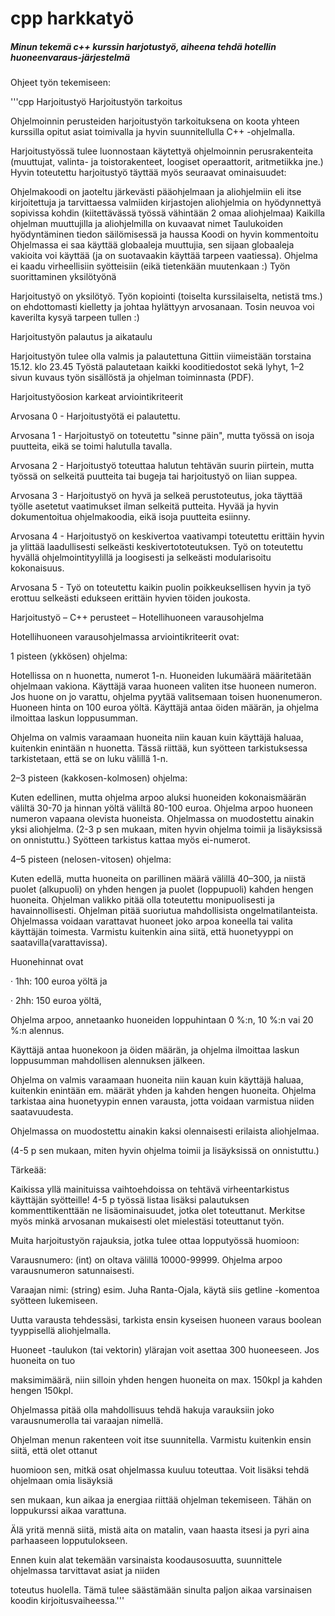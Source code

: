 # cpp harkkatyö


##### Minun tekemä c++ kurssin harjotustyö, aiheena tehdä hotellin huoneenvaraus-järjestelmä


Ohjeet työn tekemiseen:

'''cpp
Harjoitustyö
Harjoitustyön tarkoitus

Ohjelmoinnin perusteiden harjoitustyön tarkoituksena on koota yhteen kurssilla opitut asiat toimivalla ja hyvin suunnitellulla C++ -ohjelmalla.

Harjoitustyössä tulee luonnostaan käytettyä ohjelmoinnin perusrakenteita (muuttujat, valinta- ja toistorakenteet, loogiset operaattorit, aritmetiikka jne.) Hyvin toteutettu harjoitustyö täyttää myös seuraavat ominaisuudet:

Ohjelmakoodi on jaoteltu järkevästi pääohjelmaan ja aliohjelmiin eli itse kirjoitettuja ja tarvittaessa valmiiden kirjastojen aliohjelmia on hyödynnettyä sopivissa kohdin (kiitettävässä työssä vähintään 2 omaa aliohjelmaa)
Kaikilla ohjelman muuttujilla ja aliohjelmilla on kuvaavat nimet
Taulukoiden hyödyntäminen tiedon säilömisessä ja haussa
Koodi on hyvin kommentoitu
Ohjelmassa ei saa käyttää globaaleja muuttujia, sen sijaan globaaleja vakioita voi käyttää (ja on suotavaakin käyttää tarpeen vaatiessa).
Ohjelma ei kaadu virheellisiin syötteisiin (eikä tietenkään muutenkaan :)
Työn suorittaminen yksilötyönä

Harjoitustyö on yksilötyö. Työn kopiointi (toiselta kurssilaiselta, netistä tms.) on ehdottomasti kielletty ja johtaa hylättyyn arvosanaan. Tosin neuvoa voi kaverilta kysyä tarpeen tullen :)

Harjoitustyön palautus ja aikataulu

Harjoitustyön tulee olla valmis ja palautettuna Gittiin viimeistään torstaina 15.12. klo 23.45 Työstä palautetaan kaikki kooditiedostot sekä lyhyt, 1–2 sivun kuvaus työn sisällöstä ja ohjelman toiminnasta (PDF). 

Harjoitustyöosion karkeat arviointikriteerit

Arvosana 0 - Harjoitustyötä ei palautettu.

Arvosana 1 - Harjoitustyö on toteutettu "sinne päin", mutta työssä on isoja puutteita, eikä se toimi halutulla tavalla.

Arvosana 2 - Harjoitustyö toteuttaa halutun tehtävän suurin piirtein, mutta työssä on selkeitä puutteita tai bugeja tai harjoitustyö on liian suppea.

Arvosana 3 - Harjoitustyö on hyvä ja selkeä perustoteutus, joka täyttää työlle asetetut vaatimukset ilman selkeitä putteita. Hyvää ja hyvin dokumentoitua ohjelmakoodia, eikä isoja puutteita esiinny.

Arvosana 4 - Harjoitustyö on keskivertoa vaativampi toteutettu erittäin hyvin ja ylittää laadullisesti selkeästi keskivertototeutuksen. Työ on toteutettu hyvällä ohjelmointityylillä ja loogisesti ja selkeästi modularisoitu kokonaisuus.

Arvosana 5 - Työ on toteutettu kaikin puolin poikkeuksellisen hyvin ja työ erottuu selkeästi edukseen erittäin hyvien töiden joukosta.

Harjoitustyö – C++ perusteet – Hotellihuoneen varausohjelma

Hotellihuoneen varausohjelmassa arviointikriteerit ovat:

1 pisteen (ykkösen) ohjelma:

Hotellissa on n huonetta, numerot 1-n. Huoneiden lukumäärä määritetään ohjelmaan vakiona. Käyttäjä varaa huoneen valiten itse huoneen numeron. Jos huone on jo varattu, ohjelma pyytää valitsemaan toisen huonenumeron.  Huoneen hinta on 100 euroa yöltä. Käyttäjä antaa öiden määrän, ja ohjelma ilmoittaa laskun loppusumman.

Ohjelma on valmis varaamaan huoneita niin kauan kuin käyttäjä haluaa, kuitenkin enintään n huonetta. Tässä riittää, kun syötteen tarkistuksessa tarkistetaan, että se on luku välillä 1-n.

 2–3 pisteen (kakkosen-kolmosen) ohjelma:

Kuten edellinen, mutta ohjelma arpoo aluksi huoneiden kokonaismäärän väliltä 30-70 ja hinnan yöltä väliltä 80-100 euroa. Ohjelma arpoo huoneen numeron vapaana olevista huoneista. Ohjelmassa on muodostettu ainakin yksi aliohjelma.  (2-3 p sen mukaan, miten hyvin ohjelma toimii ja lisäyksissä on onnistuttu.) Syötteen tarkistus kattaa myös ei-numerot.

 4–5 pisteen (nelosen-vitosen) ohjelma:

Kuten edellä, mutta huoneita on parillinen määrä välillä 40–300, ja niistä puolet (alkupuoli) on yhden hengen ja puolet (loppupuoli) kahden hengen huoneita. Ohjelman valikko pitää olla toteutettu monipuolisesti ja havainnollisesti. Ohjelman pitää suoriutua mahdollisista ongelmatilanteista. Ohjelmassa voidaan varattavat huoneet joko arpoa koneella tai valita käyttäjän toimesta. Varmistu kuitenkin aina siitä, että huonetyyppi on saatavilla(varattavissa).

Huonehinnat ovat

·         1hh: 100 euroa yöltä ja  

·         2hh: 150 euroa yöltä,

Ohjelma arpoo, annetaanko huoneiden loppuhintaan 0 %:n, 10 %:n vai 20 %:n alennus.

Käyttäjä antaa huonekoon ja öiden määrän, ja ohjelma ilmoittaa laskun loppusumman mahdollisen alennuksen jälkeen.

Ohjelma on valmis varaamaan huoneita niin kauan kuin käyttäjä haluaa, kuitenkin enintään em. määrät yhden ja kahden hengen huoneita. Ohjelma tarkistaa aina huonetyypin ennen varausta, jotta voidaan varmistua niiden saatavuudesta.

Ohjelmassa on muodostettu ainakin kaksi olennaisesti erilaista aliohjelmaa.

 (4-5 p sen mukaan, miten hyvin ohjelma toimii ja lisäyksissä on onnistuttu.)

 

Tärkeää:

Kaikissa yllä mainituissa vaihtoehdoissa on tehtävä virheentarkistus käyttäjän syötteille! 4-5 p työssä listaa lisäksi palautuksen kommenttikenttään ne lisäominaisuudet, jotka olet toteuttanut. Merkitse myös minkä arvosanan mukaisesti olet mielestäsi toteuttanut työn.  

 

Muita harjoitustyön rajauksia, jotka tulee ottaa lopputyössä huomioon:

Varausnumero: (int) on oltava välillä 10000-99999. Ohjelma arpoo varausnumeron satunnaisesti.

Varaajan nimi: (string) esim. Juha Ranta-Ojala, käytä siis getline -komentoa syötteen lukemiseen.

Uutta varausta tehdessäsi, tarkista ensin kyseisen huoneen varaus boolean tyyppisellä aliohjelmalla.

Huoneet -taulukon (tai vektorin) ylärajan voit asettaa 300 huoneeseen. Jos huoneita on tuo

maksimimäärä, niin silloin yhden hengen huoneita on max. 150kpl ja kahden hengen 150kpl.

Ohjelmassa pitää olla mahdollisuus tehdä hakuja varauksiin joko varausnumerolla tai varaajan nimellä.

 

Ohjelman menun rakenteen voit itse suunnitella. Varmistu kuitenkin ensin siitä, että olet ottanut

huomioon sen, mitkä osat ohjelmassa kuuluu toteuttaa. Voit lisäksi tehdä ohjelmaan omia lisäyksiä

sen mukaan, kun aikaa ja energiaa riittää ohjelman tekemiseen. Tähän on loppukurssi aikaa varattuna.

Älä yritä mennä siitä, mistä aita on matalin, vaan haasta itsesi ja pyri aina parhaaseen lopputulokseen.

Ennen kuin alat tekemään varsinaista koodausosuutta, suunnittele ohjelmassa tarvittavat asiat ja niiden

toteutus huolella. Tämä tulee säästämään sinulta paljon aikaa varsinaisen koodin kirjoitusvaiheessa.'''
